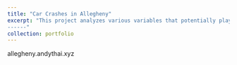 ```yaml
---
title: "Car Crashes in Allegheny"
excerpt: "This project analyzes various variables that potentially play as factors in car crash frequencies and severities.<br/>[<img src='/images/cars_project.png'>](http://allegheny.andythai.xyz)
------"
collection: portfolio
---
```


allegheny.andythai.xyz
